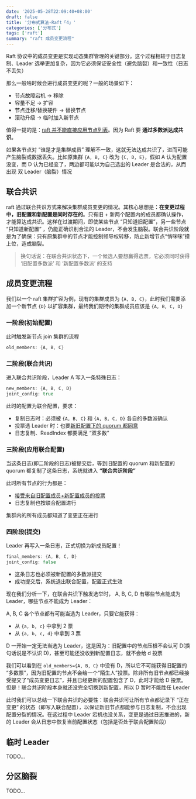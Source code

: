 ```yaml
---
date: '2025-05-28T22:09:40+08:00'
draft: false
title: '分布式算法-Raft「4」'
categories: ['分布式']
tags: ['raft'] 
summary: "raft 成员变更流程"
---
```


Raft 协议中的成员变更是实现动态集群管理的关键部分。这个过程相较于日志复制、Leader 选举更加复杂，因为它必须保证安全性（避免脑裂）和一致性（日志不丢失）

那么一般啥时候会进行成员变更的呢？一般的场景如下：
* 节点故障宕机 → 移除
* 容量不足 → 扩容
* 节点迁移/替换硬件 → 替换节点
* 滚动升级 → 临时加入新节点

值得一提的是：<u>raft 并不能直接应用节点列表</u>。因为 Raft 要 **通过多数派达成共识**。

如果各节点对 “谁是才是集群成员” 理解不一致，这就无法达成共识了，进而可能产生脑裂或数据丢失。比如原集群 `{A, B, C}` 改为 `{C, D, E}`，假如 A 认为配置没变，而 D 认为已经变了，两边都可能以为自己选出的 Leader 是合法的，从而出现 双 Leader（脑裂）情况

## 联合共识

raft 通过联合共识方式来解决集群成员变更的情况。其核心思想是：**在变更过程中，旧配置和新配置是同时存在的**。只有旧 + 新两个配置内的成员都确认操作，才能算达成共识。这样在过渡期间，即使某些节点 “只知道旧配置”，另一些节点 “只知道新配置” ，仍能正确识别合法的 Leader，不会发生脑裂。联合共识阶段就是为了确保：只有原集群中的节点才能控制领导权转移，防止新增节点“悄咪咪”摸上位，造成脑裂。

> 换句话说：在联合共识状态下，一个候选人要想赢得选票，它必须同时获得 ‘旧配置多数派’ 和 ‘新配置多数派’ 的支持

## 成员变更流程

我们以一个 raft 集群扩容为例，现有的集群成员为 `{A, B, C}`，此时我们需要添加一个新节点 `{D}` 以扩容集群，最终我们期待的集群成员应该是 `{A, B, C, D}`

### 一阶段(初始配置)

此时触发新节点 join 集群的流程
```go
old_members: {A, B, C}
```

### 二阶段(联合共识)

进入联合共识阶段，Leader A 写入一条特殊日志：

```go
new_members: {A, B, C, D}
joint_config: true
```

此时的配置为联合配置，要求：
* 复制日志时：必须被 `{A, B, C}` 和 `{A, B, C, D}` 各自的多数派确认
* 投票选 Leader 时：也要<u>新旧配置下的 quorum 都同意</u>
* 日志复制、ReadIndex 都要满足 “双多数”

### 三阶段(应用联合配置)

当这条日志(即二阶段的日志)被提交后，等到旧配置的 quorum 和新配置的 quorum 都复制了这条日志，系统就进入 **“联合共识阶段”**

此时所有节点的行为都是：
* <u>接受来自旧配置成员+新配置成员的投票</u>
* 日志复制也按联合配置进行

集群内的所有成员都知道了变更正在进行

### 四阶段(提交)

Leader 再写入一条日志，正式切换为新成员配置！

```go
final_members: {A, B, C, D}
joint_config: false
```

* 这条日志也必须被新配置的多数派提交
* 成功提交后，系统退出联合配置，配置正式生效

现在我们分析一下，在联合共识下触发选举时， A, B, C, D 有哪些节点能成为 Leader，哪些节点不能成为 Leader：

A, B, C 各个节点都有可能当选为 Leader，只要它能获得：
* 从 `{a, b, c}` 中拿到 2 票
* 从 `{a, b, c, d}` 中拿到 3 票

D 一开始一定无法当选为 Leader，这是因为：旧配置中的节点压根不会认可 D(换句话说是不认识 D)，甚至可能还没收到新配置日志，就不会给 d 投票

我们可以看到在 `old_members={A, B, C}` 中没有 D，所以它不可能获得旧配置的 “多数票”，因为旧配置的节点不会给一个“陌生人”投票。除非所有旧节点都已经接受提交了“成员变更日志”，并且已经更新的配置包含了 D，此时才能给 D 投票。但是！联合共识阶段本身就还没完全切换到新配置，所以 D 暂时不能胜任 Leader

此时我们可以总结一下联合共识的必要性：联合共识可让所有节点都记录下 “正在变更” 的状态（即写入联合配置），以保证新旧节点都能参与日志复制，不会出现配置分裂的情况。在这过程中 Leader 宕机也没关系，变更是通过日志推进的，新的 Leader 会从日志中恢复当前配置状态（包括是否处于联合配置阶段）

## 临时 Leader

TODO...

## 分区脑裂

TODO...